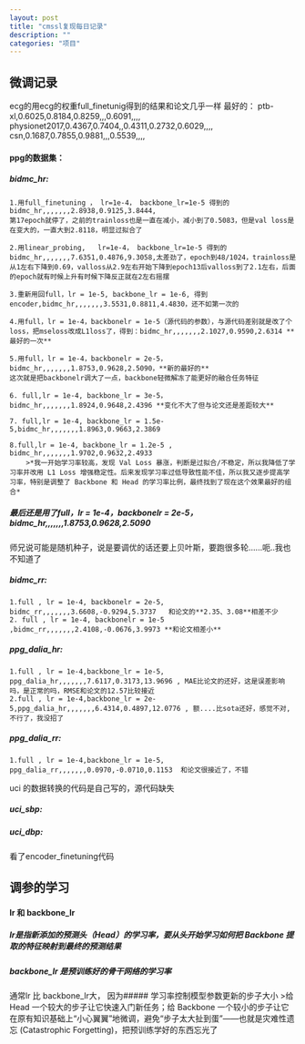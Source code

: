 ```yaml
---
layout: post
title: "cmssl复现每日记录"
description: ""
categories: "项目"
---
```

## 微调记录
ecg的用ecg的权重full_finetunig得到的结果和论文几乎一样
最好的：
ptb-xl,0.6025,0.8184,0.8259,,,0.6091,,,,
physionet2017,0.4367,0.7404,,0.4311,0.2732,0.6029,,,,
csn,0.1687,0.7855,0.9881,,,0.5539,,,,
#### ppg的数据集：
##### bidmc_hr:
    1.用full_finetuning ， lr=1e-4， backbone_lr=1e-5 得到的bidmc_hr,,,,,,,2.8938,0.9125,3.8444,
    第17epoch就停了，之前的trainloss也是一直在减小，减小到了0.5083，但是val loss是在变大的，一直大到2.8118，明显过拟合了

    2.用linear_probing,   lr=1e-4， backbone_lr=1e-5 得到的bidmc_hr,,,,,,,7.6351,0.4876,9.3058,太差劲了，epoch到48/1024，trainloss是从1左右下降到0.69，valloss从2.9左右开始下降到epoch13后valloss到了2.1左右，后面的epoch就有时候上升有时候下降反正就在2左右摇摆

    3.重新用回full，lr = 1e-5, backbone_lr = 1e-6, 得到encoder,bidmc_hr,,,,,,,3.5531,0.8811,4.4830，还不如第一次的

    4.用full，lr = 1e-4，backbonelr = 1e-5（源代码的参数），与源代码差别就是改了个loss，把mseloss改成L1loss了，得到：bidmc_hr,,,,,,,2.1027,0.9590,2.6314 **最好的一次**

    5.用full，lr = 1e-4，backbonelr = 2e-5，bidmc_hr,,,,,,,1.8753,0.9628,2.5090，**新的最好的**
    这次就是把backbonelr调大了一点，backbone轻微解冻了能更好的融合任务特征

    6. full,lr = 1e-4, backbone_lr = 3e-5，bidmc_hr,,,,,,,1.8924,0.9648,2.4396 **变化不大了但与论文还是差距较大**
   
    7. full,lr = 1e-4, backbone_lr = 1.5e-5,bidmc_hr,,,,,,,1.8963,0.9663,2.3869

    8.full,lr = 1e-4, backbone_lr = 1.2e-5 , bidmc_hr,,,,,,,1.9702,0.9632,2.4933
        >*我一开始学习率较高，发现 Val Loss 暴涨，判断是过拟合/不稳定，所以我降低了学习率并改用 L1 Loss 增强稳定性。后来发现学习率过低导致性能不佳，所以我又逐步提高学习率，特别是调整了 Backbone 和 Head 的学习率比例，最终找到了现在这个效果最好的组合*
##### 最后还是用了full，lr = 1e-4，backbonelr = 2e-5，bidmc_hr,,,,,,,1.8753,0.9628,2.5090
师兄说可能是随机种子，说是要调优的话还要上贝叶斯，要跑很多轮......呃..我也不知道了

##### bidmc_rr:
    1.full , lr = 1e-4, backbonelr = 2e-5, bidmc_rr,,,,,,,3.6608,-0.9294,5.3737   和论文的**2.35、3.08**相差不少
    2. full , lr = 1e-4, backbonelr = 1e-5 ,bidmc_rr,,,,,,,2.4108,-0.0676,3.9973 **和论文相差小**
##### ppg_dalia_hr:
    1.full , lr = 1e-4,backbone_lr = 1e-5, ppg_dalia_hr,,,,,,,7.6117,0.3173,13.9696 , MAE比论文的还好，这是误差影响吗，是正常的吗，RMSE和论文的12.57比较接近
    2.full , lr = 1e-4,backbone_lr = 2e-5,ppg_dalia_hr,,,,,,,6.4314,0.4897,12.0776 , 额....比sota还好，感觉不对,不行了，我没招了
##### ppg_dalia_rr:
    1.full , lr = 1e-4,backbone_lr = 1e-5, ppg_dalia_rr,,,,,,,0.0970,-0.0710,0.1153  和论文很接近了，不错

uci 的数据转换的代码是自己写的，源代码缺失
##### uci_sbp:
##### uci_dbp:






看了encoder_finetuning代码

## 调参的学习
#### lr 和 backbone_lr
##### lr是指新添加的预测头（Head）的学习率，要从头开始学习如何把 Backbone 提取的特征映射到最终的预测结果
##### backbone_lr 是预训练好的骨干网络的学习率
通常lr 比 backbone_lr大， 因为##### 学习率控制模型参数更新的步子大小
    >给 Head 一个较大的步子让它快速入门新任务；给 Backbone 一个较小的步子让它在原有知识基础上“小心翼翼”地微调，避免“步子太大扯到蛋”——也就是灾难性遗忘 (Catastrophic Forgetting)，把预训练学好的东西忘光了